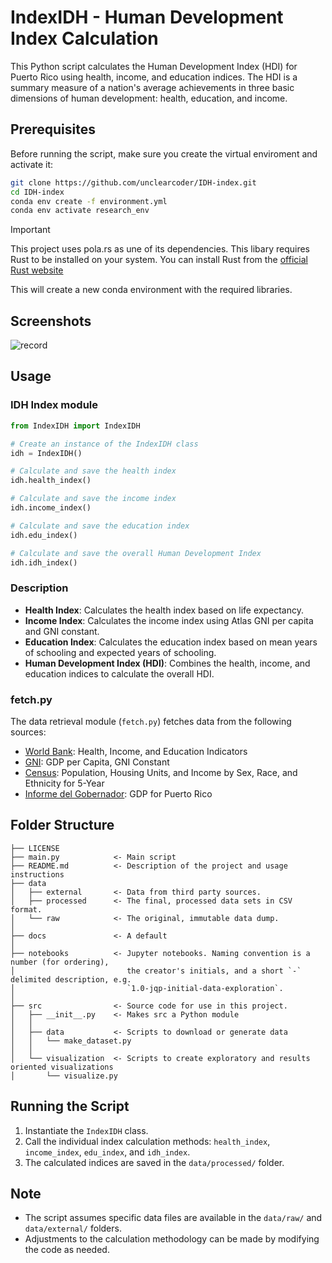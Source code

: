 # IndexIDH - Human Development Index Calculation

This Python script calculates the Human Development Index (HDI) for Puerto Rico using health, income, and education indices. The HDI is a summary measure of a nation's average achievements in three basic dimensions of human development: health, education, and income.

## Prerequisites

Before running the script, make sure you create the virtual enviroment and activate it:

```bash
git clone https://github.com/unclearcoder/IDH-index.git
cd IDH-index
conda env create -f environment.yml
conda env activate research_env
```
> [!IMPORTANT]  
> This project uses pola.rs as une of its dependencies. This libary requires Rust to be installed on your system. You can install Rust from the [official Rust website](https://www.rust-lang.org/)

This will create a new conda environment with the required libraries.

## Screenshots
![record](assets/Kooha-2024-03-05-17-49-41.gif)

## Usage

### IDH Index module

```python
from IndexIDH import IndexIDH

# Create an instance of the IndexIDH class
idh = IndexIDH()

# Calculate and save the health index
idh.health_index()

# Calculate and save the income index
idh.income_index()

# Calculate and save the education index
idh.edu_index()

# Calculate and save the overall Human Development Index
idh.idh_index()
```

### Description

- **Health Index**: Calculates the health index based on life expectancy.
- **Income Index**: Calculates the income index using Atlas GNI per capita and GNI constant.
- **Education Index**: Calculates the education index based on mean years of schooling and expected years of schooling.
- **Human Development Index (HDI)**: Combines the health, income, and education indices to calculate the overall HDI.

### fetch.py

The data retrieval module (`fetch.py`) fetches data from the following sources:

- [World Bank](https://data.worldbank.org/): Health, Income, and Education Indicators
- [GNI](https://data.worldbank.org/indicator/NY.GNP.PCAP.PP.CD): GDP per Capita, GNI Constant
- [Census](https://www2.census.gov/programs-surveys/acs/data/pums/): Population, Housing Units, and Income by Sex, Race, and Ethnicity for 5-Year
- [Informe del Gobernador](https://jp.pr.gov/informe-economico-al-gobernador/): GDP for Puerto Rico

## Folder Structure

```
├── LICENSE
├── main.py            <- Main script
├── README.md          <- Description of the project and usage instructions
├── data
│   ├── external       <- Data from third party sources.
│   ├── processed      <- The final, processed data sets in CSV format.
│   └── raw            <- The original, immutable data dump.
│
├── docs               <- A default 
│
├── notebooks          <- Jupyter notebooks. Naming convention is a number (for ordering),
│                         the creator's initials, and a short `-` delimited description, e.g.
│                         `1.0-jqp-initial-data-exploration`.
│
├── src                <- Source code for use in this project.
│   ├── __init__.py    <- Makes src a Python module
│   │
│   ├── data           <- Scripts to download or generate data
│   │   └── make_dataset.py
│   │
│   └── visualization  <- Scripts to create exploratory and results oriented visualizations
│       └── visualize.py
```

## Running the Script

1. Instantiate the `IndexIDH` class.
2. Call the individual index calculation methods: `health_index`, `income_index`, `edu_index`, and `idh_index`.
3. The calculated indices are saved in the `data/processed/` folder.

## Note

- The script assumes specific data files are available in the `data/raw/` and `data/external/` folders.
- Adjustments to the calculation methodology can be made by modifying the code as needed.
